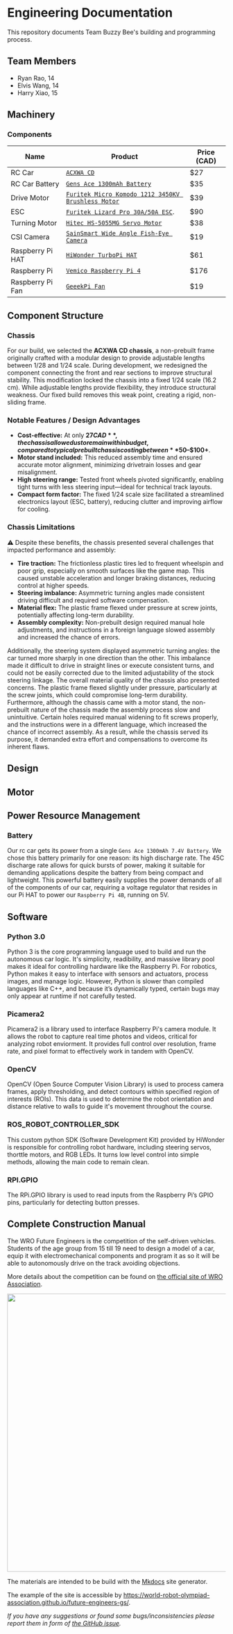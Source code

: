 # Engineering Documentation

This repository documents Team Buzzy Bee's building and programming process.


## Team Members

- Ryan Rao, 14
- Elvis Wang, 14
- Harry Xiao, 15

## Machinery 
### Components
| Name | Product | Price (CAD)|
| ----------- | ----------- | ----------- |
| RC Car | [`ACXWA CD`](https://www.aliexpress.com/item/1005007495175639.html?spm=a2g0o.order_list.order_list_main.11.48a11802NKINMb)  | $27 |
| RC Car Battery | [`Gens Ace 1300mAh Battery`](https://www.adrenalinehobby.c1om/products/gens-ace-g-tech-1300mah-2s-7-4v-25c-lipo-deans-plug) | $35 | 
| Drive Motor | [`Furitek Micro Komodo 1212 3450KV Brushless Motor`](https://furitek.com/products/furitek-micro-komodo-1212-3456kv-brushless-motor-with-15t-steel-pinion-for-fury-wagon-fx118) | $39 |
| ESC | [`Furitek Lizard Pro 30A/50A ESC`](https://furitek.com/products/combo-of-furitek-lizard-pro-30a-50a-brushed-brushless-esc-for-axial-scx24-with-bluetooth). | $90 |
| Turning Motor | [`Hitec HS-5055MG Servo Motor`](https://ca.robotshop.com/products/hs-5055mg-metal-gear-micro-servo-motor?srsltid=AfmBOopv8Z7LoCVOEqe16w05ZV-R78dNmy7dappldIxZiQzCJroxcssFc2Y) | $38 |
| CSI Camera | [`SainSmart Wide Angle Fish-Eye Camera`](https://www.amazon.ca/SainSmart-Fish-Eye-Camera-Raspberry-Arduino/dp/B00N1YJKFS/ref=sr_1_5) | $19 |
| Raspberry Pi HAT | [`HiWonder TurboPi HAT`](https://www.hiwonder.com/collections/raspberrypi-bionic-robot/products/turbopi?variant=40112905388119) | $61 |
| Raspberry Pi | [`Vemico Raspberry Pi 4`](https://www.amazon.ca/Vemico-Raspberry-Kit-Heatsinks-Screwdriver/dp/B09WXRCYL4/ref=sr_1_3) | $176 |
| Raspberry Pi Fan | [`GeeekPi Fan`](https://www.amazon.ca/dp/B07C9H9LJN?psc=1&ref=ppx_yo2ov_dt_b_product_details) | $19 |


## Component Structure

### Chassis 


For our build, we selected the **ACXWA CD chassis**, a non-prebuilt frame originally crafted with a modular design to provide adjustable lengths between 1/28 and 1/24 scale. During development, we redesigned the component connecting the front and rear sections to improve structural stability. This modification locked the chassis into a fixed 1/24 scale (16.2 cm). While adjustable lengths provide flexibility, they introduce structural weakness. Our fixed build removes this weak point, creating a rigid, non-sliding frame.

### Notable Features / Design Advantages

- **Cost-effective:** At only **$27 CAD**, the chassis allowed us to remain within budget, compared to typical prebuilt chassis costing between **$50–$100+**.
- **Motor stand included:** This reduced assembly time and ensured accurate motor alignment, minimizing drivetrain losses and gear misalignment.
- **High steering range:** Tested front wheels pivoted significantly, enabling tight turns with less steering input—ideal for technical track layouts.
- **Compact form factor:** The fixed 1/24 scale size facilitated a streamlined electronics layout (ESC, battery), reducing clutter and improving airflow for cooling.

### Chassis Limitations

⚠️ Despite these benefits, the chassis presented several challenges that impacted performance and assembly:

- **Tire traction:** The frictionless plastic tires led to frequent wheelspin and poor grip, especially on smooth surfaces like the game map. This caused unstable acceleration and longer braking distances, reducing control at higher speeds.
- **Steering imbalance:** Asymmetric turning angles made consistent driving difficult and required software compensation.
- **Material flex:** The plastic frame flexed under pressure at screw joints, potentially affecting long-term durability.
- **Assembly complexity:** Non-prebuilt design required manual hole adjustments, and instructions in a foreign language slowed assembly and increased the chance of errors.

Additionally, the steering system displayed asymmetric turning angles: the car turned more sharply in one direction than the other. This imbalance made it difficult to drive in straight lines or execute consistent turns, and could not be easily corrected due to the limited adjustability of the stock steering linkage. The overall material quality of the chassis also presented concerns. The plastic frame flexed slightly under pressure, particularly at the screw joints, which could compromise long-term durability. Furthermore, although the chassis came with a motor stand, the non-prebuilt nature of the chassis made the assembly process slow and unintuitive. Certain holes required manual widening to fit screws properly, and the instructions were in a different language, which increased the chance of incorrect assembly. As a result, while the chassis served its purpose, it demanded extra effort and compensations to overcome its inherent flaws.

## Design
## Motor


## Power Resource Management
### Battery
Our rc car gets its power from a single `Gens Ace 1300mAh 7.4V Battery`. We chose this battery primarily for one reason: its high discharge rate. The 45C discharge rate allows for quick bursts of power, making it suitable for demanding applications despite the battery from being compact and lightweight. This powerful battery easily supplies the power demands of all of the components of our car, requiring a voltage regulator that resides in our Pi HAT to power our `Raspberry Pi 4B`, running on 5V.

## Software
### Python 3.0
Python 3 is the core programming language used to build and run the autonomous car logic. It's simplicity, readibility, and massive library pool makes it ideal for controlling hardware like the Raspberry Pi. For robotics, Python makes it easy to interface with sensors and actuators, process images, and manage logic. However, Python is slower than compiled languages like C++, and because it’s dynamically typed, certain bugs may only appear at runtime if not carefully tested.

### Picamera2
Picamera2 is a library used to interface Raspberry Pi's camera module. It allows the robot to capture real time photos and videos, critical for analyzing robot enviorment. It provides full control over resolution, frame rate, and pixel format to effectively work in tandem with OpenCV.

### OpenCV
OpenCV (Open Source Computer Vision Library) is used to process camera frames, apply thresholding, and detect contours within specified region of interests (ROIs). This data is used to determine the robot orientation and distance relative to walls to guide it's movement throughout the course.

### ROS_ROBOT_CONTROLLER_SDK
This custom python SDK (Software Development Kit) provided by HiWonder is responsible for controlling robot hardware, including steering servos, thorttle motors, and RGB LEDs. It turns low level control into simple methods, allowing the main code to remain clean.

### RPI.GPIO
The RPi.GPIO library is used to read inputs from the Raspberry Pi’s GPIO pins, particularly for detecting button presses.

## Complete Construction Manual


The WRO Future Engineers is the competition of the self-driven vehicles. Students of the age group from 15 till 19 need to design a model of a car, equip it with electromechanical components and program it as so it will be able to autonomously drive on the track avoiding objections.

More details about the competition can be found on [the official site of WRO Association](https://wro-association.org/competition/new-competition-formats/future-engineers).

<img src="docs/img/fe-map.png" width="640">

The materials are intended to be build with the [Mkdocs](https://www.mkdocs.org/) site generator.

The example of the site is accessible by https://world-robot-olympiad-association.github.io/future-engineers-gs/.

_If you have any suggestions or found some bugs/inconsistencies please report them in form of [the GitHub issue](https://github.com/World-Robot-Olympiad-Association/future-engineers-gs/issues/new)._
